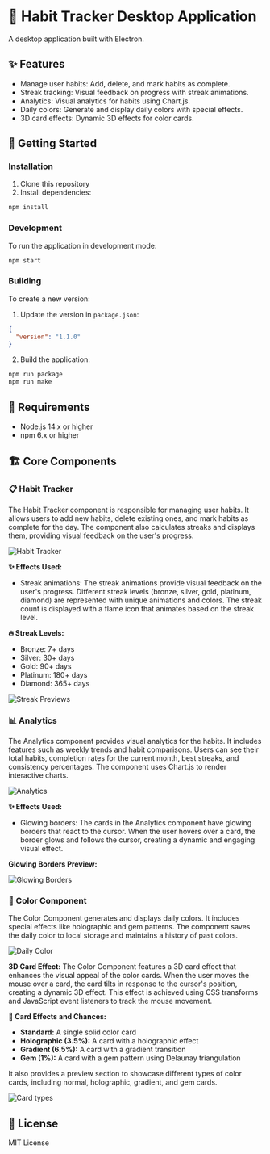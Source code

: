# 📱 Habit Tracker Desktop Application

A desktop application built with Electron.

## ✨ Features

- Manage user habits: Add, delete, and mark habits as complete.
- Streak tracking: Visual feedback on progress with streak animations.
- Analytics: Visual analytics for habits using Chart.js.
- Daily colors: Generate and display daily colors with special effects.
- 3D card effects: Dynamic 3D effects for color cards.

## 🚀 Getting Started

### Installation

1. Clone this repository
2. Install dependencies:
```sh
npm install
```

### Development

To run the application in development mode:
```sh
npm start
```

### Building

To create a new version:

1. Update the version in `package.json`:
```json
{
  "version": "1.1.0"
}
```

2. Build the application:
```sh
npm run package
npm run make
```

## 🔧 Requirements

- Node.js 14.x or higher
- npm 6.x or higher

## 🏗️ Core Components

### 📋 Habit Tracker
The Habit Tracker component is responsible for managing user habits. It allows users to add new habits, delete existing ones, and mark habits as complete for the day. The component also calculates streaks and displays them, providing visual feedback on the user's progress.

![Habit Tracker](assets/habittracker.png)

**✨ Effects Used:**
- Streak animations: The streak animations provide visual feedback on the user's progress. Different streak levels (bronze, silver, gold, platinum, diamond) are represented with unique animations and colors. The streak count is displayed with a flame icon that animates based on the streak level.

**🔥 Streak Levels:**
- Bronze: 7+ days
- Silver: 30+ days
- Gold: 90+ days
- Platinum: 180+ days
- Diamond: 365+ days

![Streak Previews](assets/streakpreviews.png)

### 📊 Analytics
The Analytics component provides visual analytics for the habits. It includes features such as weekly trends and habit comparisons. Users can see their total habits, completion rates for the current month, best streaks, and consistency percentages. The component uses Chart.js to render interactive charts.

![Analytics](assets/analytics.png)

**✨ Effects Used:**
- Glowing borders: The cards in the Analytics component have glowing borders that react to the cursor. When the user hovers over a card, the border glows and follows the cursor, creating a dynamic and engaging visual effect.

**Glowing Borders Preview:**

![Glowing Borders](assets/cursorglowtop.png)

### 🎨 Color Component
The Color Component generates and displays daily colors. It includes special effects like holographic and gem patterns. The component saves the daily color to local storage and maintains a history of past colors. 

![Daily Color](assets/colorcomponent.png)

**3D Card Effect:**
The Color Component features a 3D card effect that enhances the visual appeal of the color cards. When the user moves the mouse over a card, the card tilts in response to the cursor's position, creating a dynamic 3D effect. This effect is achieved using CSS transforms and JavaScript event listeners to track the mouse movement.

**🌟 Card Effects and Chances:**
- **Standard:** A single solid color card
- **Holographic (3.5%):** A card with a holographic effect
- **Gradient (6.5%):** A card with a gradient transition
- **Gem (1%):** A card with a gem pattern using Delaunay triangulation

It also provides a preview section to showcase different types of color cards, including normal, holographic, gradient, and gem cards.

![Card types](assets/cardtypes.png)

## 📄 License

MIT License
